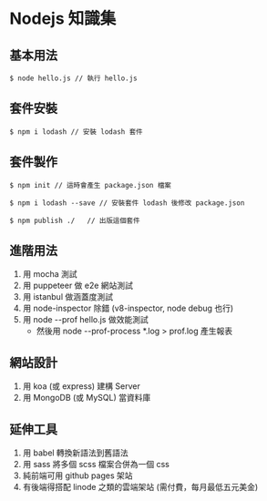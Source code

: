 # Nodejs 知識集

## 基本用法

```
$ node hello.js // 執行 hello.js
```

## 套件安裝

```
$ npm i lodash // 安裝 lodash 套件
```

## 套件製作

```
$ npm init // 這時會產生 package.json 檔案

$ npm i lodash --save // 安裝套件 lodash 後修改 package.json

$ npm publish ./   // 出版這個套件
```


## 進階用法

1. 用 mocha 測試
2. 用 puppeteer 做 e2e 網站測試
3. 用 istanbul 做涵蓋度測試
4. 用 node-inspector 除錯 (v8-inspector, node debug 也行)
5. 用 node --prof hello.js 做效能測試
    * 然後用 node --prof-process *.log > prof.log 產生報表

## 網站設計

1. 用 koa (或 express) 建構 Server
2. 用 MongoDB (或 MySQL) 當資料庫

## 延伸工具

1. 用 babel 轉換新語法到舊語法
2. 用 sass 將多個 scss 檔案合併為一個 css
3. 純前端可用 github pages 架站
4. 有後端得搭配 linode 之類的雲端架站 (需付費，每月最低五元美金)

